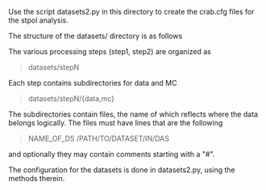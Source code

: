 Use the script datasets2.py in this directory to create the crab.cfg files for the stpol analysis.

The structure of the datasets/ directory is as follows

The various processing steps (step1, step2) are organized as
>datasets/stepN

Each step contains subdirectories for data and MC
>datasets/stepN/{data,mc}

The subdirectories contain files, the name of which reflects where the data belongs logically. The files must have lines that are the following
>NAME_OF_DS /PATH/TO/DATASET/IN/DAS

and optionally they may contain comments starting with a "#".

The configuration for the datasets is done in datasets2.py, using the methods therein.
